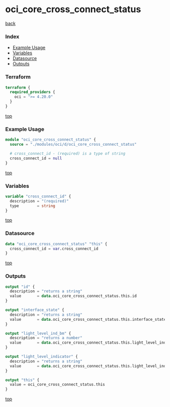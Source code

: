# oci_core_cross_connect_status

[back](../oci.md)

### Index

- [Example Usage](#example-usage)
- [Variables](#variables)
- [Datasource](#datasource)
- [Outputs](#outputs)

### Terraform

```terraform
terraform {
  required_providers {
    oci = ">= 4.20.0"
  }
}
```

[top](#index)

### Example Usage

```terraform
module "oci_core_cross_connect_status" {
  source = "./modules/oci/d/oci_core_cross_connect_status"

  # cross_connect_id - (required) is a type of string
  cross_connect_id = null
}
```

[top](#index)

### Variables

```terraform
variable "cross_connect_id" {
  description = "(required)"
  type        = string
}
```

[top](#index)

### Datasource

```terraform
data "oci_core_cross_connect_status" "this" {
  cross_connect_id = var.cross_connect_id
}
```

[top](#index)

### Outputs

```terraform
output "id" {
  description = "returns a string"
  value       = data.oci_core_cross_connect_status.this.id
}

output "interface_state" {
  description = "returns a string"
  value       = data.oci_core_cross_connect_status.this.interface_state
}

output "light_level_ind_bm" {
  description = "returns a number"
  value       = data.oci_core_cross_connect_status.this.light_level_ind_bm
}

output "light_level_indicator" {
  description = "returns a string"
  value       = data.oci_core_cross_connect_status.this.light_level_indicator
}

output "this" {
  value = oci_core_cross_connect_status.this
}
```

[top](#index)